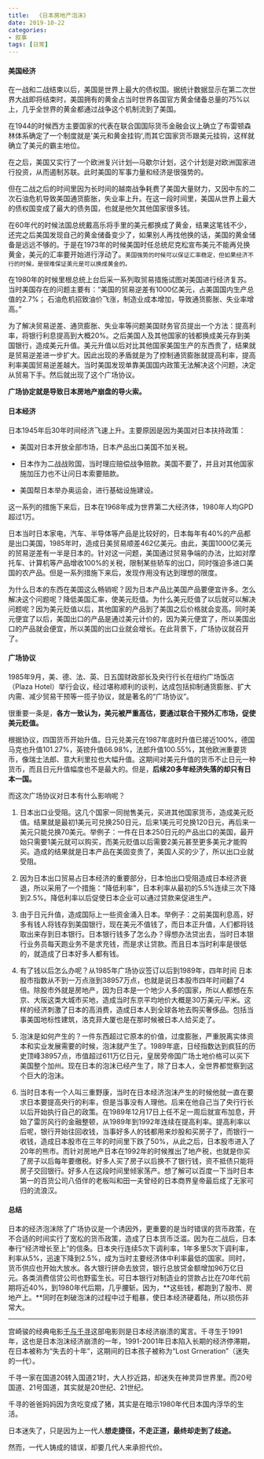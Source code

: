 ```yaml
---
title:  《日本房地产泡沫》
date: 2019-10-22 
categories:
- 叙事
tags: [日常]
---
```






#### **美国经济**

在一战和二战结束以后，美国是世界上最大的债权国。据统计数据显示在第二次世界大战即将结束时，美国拥有的黄金占当时世界各国官方黄金储备总量的75%以上，几乎全世界的黄金都通过战争这个机制流到了美国。

在1944的时候西方主要国家的代表在联合国国际货币金融会议上确立了布雷顿森林体系确定了一个制度就是'美元和黄金挂钩',而其它国家货币跟美元挂钩，这样就确立了美元的霸主地位。

在之后，美国又实行了一个欧洲复兴计划—马歇尔计划，这个计划是对欧洲国家进行投资，从而遏制苏联。此时美国的军事力量和经济是很强势的。

但在二战之后的时间里因为长时间的越南战争耗费了美国大量财力，又因中东的二次石油危机导致美国通货膨胀，失业率上升。在这一段时间里，美国从世界上最大的债权国变成了最大的债务国，也就是他欠其他国家很多钱。

在60年代的时候法国总统戴高乐将手里的美元都换成了黄金，结果这笔钱不少，还完之后美国发现自己的黄金储备变少了，如果别人再找他换的话，美国的黄金储备是远远不够的。于是在1973年的时候美国时任总统尼克松宣布美元不能再兑换黄金，美元的汇率要开始进行浮动了。`美国强势的时候可以保证汇率稳定，但如果经济不行的时候，是很难保证美元是可以换成黄金的。`

在1980年的时候里根总统上台后采一系列取贸易措施试图对美国进行经济复苏。当时美国存在的问题主要有：“美国的贸易逆差有1000亿美元，占美国国内生产总值的2.7%； 石油危机招致油价飞涨，制造业成本增加，导致通货膨胀、失业率增高。”

为了解决贸易逆差、通货膨胀、失业率等问题美国财务官员提出一个方法：提高利率，将银行利息提高到大概20%。之后美国人及其他国家的钱都换成美元存到美国银行，造成美元升值。美元升值以后对比其他国家美国生产的东西贵了，结果就是贸易逆差进一步扩大。因此出现的矛盾就是为了控制通货膨胀就提高利率，提高利率美国贸易逆差越大。当时美国发现单靠美国国内政策无法解决这个问题，决定从贸易下手。然后就出现了这个广场协议。

**广场协定就是导致日本房地产崩盘的导火索。**

#### **日本经济**

日本1945年后30年时间经济飞速上升。主要原因是因为美国对日本扶持政策：

- 美国对日本开放全部市场，日本产品出口美国不加关税。

- 日本作为二战战败国，当时理应赔偿战争赔款。美国不要了，并且对其他国家施加压力也不让问日本索要赔款。

- 美国帮日本举办奥运会，进行基础设施建设。

这一系列的措施下来后，日本在1968年成为世界第二大经济体，1980年人均GPD超过1万。

日本当时日本家电，汽车、半导体等产品是比较好的，日本每年有40%的产品都是出口美国，1985年时，造成日美贸易顺差462亿美元。由此，美国1000亿美元的贸易逆差有一半是日本的。针对这一问题，美国通过贸易争端的办法，比如对摩托车、计算机等产品增收100%的关税，限制某些轿车的出口，同时强迫多进口美国的农产品。但是一系列措施下来后，发现作用没有达到理想的限度。

为什么日本的东西在美国这么畅销呢？因为日本产品比美国产品要便宜许多。怎么解决这个问题呢？降低美国汇率，使美元贬值。为什么美元贬值了以后就可以解决问题呢？因为美元贬值以后，其他国家的产品到了美国之后价格就会变高。同时美元便宜了以后，美国出口的产品是通过美元计价的，因为美元便宜了，所以美国出口的产品就会便宜，所以美国的出口业就会增长。在此背景下，广场协议就召开了。

#### **广场协议**

1985年9月，美、德、法、英、日五国财政部长及央行行长在纽约广场饭店（Plaza Hotel）举行会议，经过堪称顺利的谈判，达成包括抑制通货膨胀、扩大内需、减少贸易干预等一揽子协议，就是著名的“广场协议”。

很重要一条是，**各方一致认为，美元被严重高估，要通过联合干预外汇市场，促使美元贬值。**

根据协议，四国货币开始升值。日元兑美元在1987年底时升值已接近100%，德国马克也升值101.27%，英镑升值66.98%，法郎升值100.55%，其他欧洲重要货币，像瑞士法郎、意大利里拉也大幅升值。这期间对美元升值的货币不止日元一种货币，而且日元升值幅度也不是最大的。但是，**后续20多年经济失落的却只有日本一国。**

而这次广场协议对日本有什么影响呢？

1. 日本出口业受阻。这几个国家一同抛售美元，买进其他国家货币，造成美元贬值。结果就是最初1美元可兑换250日元，后来1美元可兑换120日元，再后来一美元只能兑换70美元。举例子：一件在日本250日元的产品出口的美国，最开始只需要1美元就可以购买，而美元贬值以后需要2美元甚至更多美元才能购买。造成的结果就是日本产品在美固变贵了，美国人买的少了，所以出口业就受阻。

   

2. 因为日本出口贸易占日本经济的重要部分，日本怕出口受阻造成日本经济衰退，所以采用了一个措施：“降低利率”，日本利率从最初的5.5%连续三次下降到2.5%。降低利率以后促使日本企业可以通过贷款来促进生产。

   

3. 由于日元升值，造成国际上一些资金涌入日本。举例子：之前美国利息高，好多有钱人将钱存到美国银行，现在美元不值钱了，而日本正升值，人们都将钱取出来存到日本银行。日本银行钱多了怎么办？得想办法贷出去，当时日本银行业务员每天跑业务不是求充钱，而是求让贷款。而且日本当时利率是很低的，就造成了日本好多人都有钱。

   

4. 有了钱以后怎么办呢？从1985年广场协议签订以后到1989年，四年时间 日本股市指数从不到一万点涨到38957万点，也就是说日本股市四年时间翻了4倍。除股市外就是房地产，因为日本是一个地少人多的国家，所以人都想在东京、大阪这类大城市买地，造成当时东京平均地价大概是30万美元/平米。这样的经济刺激了日本的高消费，造成日本人到全球各地去购买奢侈品。包括当事美国地标性建筑，洛克菲大厦也是在那时候被日本人给买走了。

   

5. 泡沫是如何产生的？一件东西超过它原本的价值，过度膨胀，严重脱离实体资本和实业发展需要的时候，泡沫就产生了。1989年底，日经指数达到疯狂的历史顶峰38957点，市值超过611万亿日元，皇居旁帝国广场土地价格可以买下美国整个加州。现在日本的泡沫已经产生了，除了日本人，全世界都觉察到这个巨大的泡沫。

   

6. 当时日本有一个人叫三重野康，当时在日本经济泡沫产生的时候他就一直在要求日本要提高央行的利率，但是当事没有人理他。后来在他自己当了央行行长以后开始执行自己的政策。在1989年12月17日上任不足一周后就宣布加息，开始了雷厉风行的金融整顿，从1989年到1992年连续在提高利率。提高利率以后呢，银行开始往回收钱，当事好多人的钱都用来炒股和买房子了，而银行一收钱，造成日本股市在三年的时间里下跌了50%，从此之后，日本股市进入了20年的熊市。而针对房地产日本在1992年的时候推出了地产税，也就是你买了房子以后每年要缴税。好多人买了房子以后换不了银行钱，资不抵债只能将房子交回银行。好多人在这段时间里倾家荡产。想了解可以百度一下当时日本第一的百货公司八佰伴的老板叫和田一夫曾经的日本商界皇帝最后成了无家可归的流浪汉。

#### **总结**

   日本的经济泡沫除了广场协议是一个诱因外，更重要的是当时错误的货币政策，在不合适的时间实行了宽松的货币政策，造成了日本货币泛滥。因为在二战后，日本奉行“经济增长至上”的信条。日本央行连续5次下调利率，1年多里5次下调利率，利率从5%，迅速下降到2.5%，成为当时主要经济体中利率最低的国家。同时，货币供应也开始大放水。各大银行拼命去放贷，银行总放贷金额增加96万亿日元。各类消费信贷公司也野蛮生长。可日本银行对制造业的贷款占比在70年代前期将近40%，到1980年代后期，几乎腰斩。因为，**这些钱，都跑到了股市、房地产上。**同时在刺破泡沫的过程中过于粗暴，使日本经济硬着陆，所以损伤非常大。

---

   宫崎骏的经典电影[千与千寻](https://movie.douban.com/review/10263638)这部电影则是日本经济崩溃的寓言。千寻生于1991年，这也是日本泡沫经济崩溃的一年，1991-2001年日本陷入长期的经济停滞期，在日本被称为“失去的十年”，这期间的日本孩子被称为“Lost Grneration”（迷失的一代）。

千寻一家在国道20转入国道21时，大人抄近路，却迷失在神灵异世界里。而20号国道、21号国道，其实就是20世纪、21世纪。

千寻的爸爸妈妈因为贪吃变成了猪，其实是在暗示1980年代日本国内浮华的生活。

日本迷失了，只是因为上一代人**想走捷径，不走正道，最终却走到了歧途。**

然而，一代人铸成的错误，却要几代人来承担代价。

   







